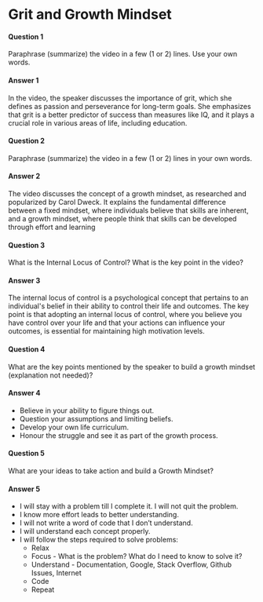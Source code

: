 # Grit and Growth Mindset

#### Question 1
Paraphrase (summarize) the video in a few (1 or 2) lines. Use your own words.

#### Answer 1
In the video, the speaker discusses the importance of grit, which she defines as passion and perseverance for long-term goals. She emphasizes that grit is a better predictor of success than measures like IQ, and it plays a crucial role in various areas of life, including education. 

#### Question 2
Paraphrase (summarize) the video in a few (1 or 2) lines in your own words.

#### Answer 2
The video discusses the concept of a growth mindset, as researched and popularized by Carol Dweck. It explains the fundamental difference between a fixed mindset, where individuals believe that skills are inherent, and a growth mindset, where people think that skills can be developed through effort and learning

#### Question 3
What is the Internal Locus of Control? What is the key point in the video?

#### Answer 3
The internal locus of control is a psychological concept that pertains to an individual's belief in their ability to control their life and outcomes. The key point is that adopting an internal locus of control, where you believe you have control over your life and that your actions can influence your outcomes, is essential for maintaining high motivation levels.

#### Question 4
What are the key points mentioned by the speaker to build a growth mindset (explanation not needed)?

#### Answer 4
- Believe in your ability to figure things out.
- Question your assumptions and limiting beliefs.
- Develop your own life curriculum.
- Honour the struggle and see it as part of the growth process.

#### Question 5
What are your ideas to take action and build a Growth Mindset?

#### Answer 5
- I will stay with a problem till I complete it. I will not quit the problem.
- I know more effort leads to better understanding.
- I will not write a word of code that I don’t understand.
- I will understand each concept properly.
- I will follow the steps required to solve problems:
  * Relax
  * Focus - What is the problem? What do I need to know to solve it?
  * Understand - Documentation, Google, Stack Overflow, Github Issues, Internet
  * Code
  * Repeat
